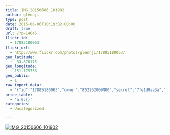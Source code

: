 ```yaml
---
title: IMG_20150606_101902
author: glennji
type: post
date: 2015-06-06T10:19:02+00:00
draft: true
url: /?p=14645
flickr_id:
  - 17885180063
flickr_url:
  - http://www.flickr.com/photos/glennji/17885180063/
geo_latitude:
  - -33.878175
geo_longitude:
  - 151.175736
geo_public:
  - 1
raw_import_data:
  - '{"id":"17885180063","owner":"85226206@N00","secret":"7fe1d9aa3a","server":"333","farm":1,"title":"IMG_20150606_101902","ispublic":0,"isfriend":0,"isfamily":0,"description":{"_content":""},"dateupload":"1433549971","lastupdate":"1433549979","datetaken":"2015-06-06 10:19:02","datetakengranularity":"0","datetakenunknown":"0","ownername":"glennji","tags":"","machine_tags":"","originalsecret":"6e0e1da339","originalformat":"jpg","latitude":"-33.878175","longitude":"151.175736","accuracy":"16","context":0,"place_id":"qRcYmO1QUrMZuclZ","woeid":"1094076","geo_is_family":0,"geo_is_friend":0,"geo_is_contact":0,"geo_is_public":0,"media":"photo","media_status":"ready","url_o":"https://farm1.staticflickr.com/333/17885180063_6e0e1da339_o.jpg","height_o":"4160","width_o":"3120"}'
price_table:
  - 'a:0:{}'
categories:
  - Uncategorized

---
```

<p class="flickr-image">
  <a href="http://www.flickr.com/photos/glennji/17885180063/" class="flickr-link"><img src="http://i0.wp.com/glennji.com/wp-content/uploads/2015/06/17885180063_6e0e1da339_o.jpg?fit=1024%2C1024" width="" height="" alt="IMG_20150606_101902" class="keyring-img" /></a>
</p>
